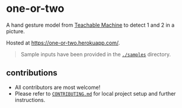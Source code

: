 # one-or-two

A hand gesture model from [Teachable Machine](https://teachablemachine.withgoogle.com/) to detect 1 and 2 in a picture.

Hosted at https://one-or-two.herokuapp.com/.

> Sample inputs have been provided in the [`./samples`](samples) directory.

## contributions

- All contributors are most welcome!
- Please refer to [`CONTRIBUTING.md`](CONTRIBUTING.md) for local project setup and further instructions.